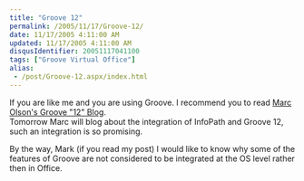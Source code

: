 ```yaml
---
title: "Groove 12"
permalink: /2005/11/17/Groove-12/
date: 11/17/2005 4:11:00 AM
updated: 11/17/2005 4:11:00 AM
disqusIdentifier: 20051117041100
tags: ["Groove Virtual Office"]
alias:
 - /post/Groove-12.aspx/index.html
---
```

If you are like me and you are using Groove. I recommend you to read [Marc Olson's 
Groove "12" Blog](http://blogs.msdn.com/marco/archive/2005/11/15/493058.aspx).  
Tomorrow Marc will blog about the integration of 
InfoPath and Groove 12, such an integration is so promising.

<!-- more -->
By the way, Mark (if you read my post) I would like to know why some of the 
features of Groove are not considered to be integrated at the OS level rather 
then in Office.
